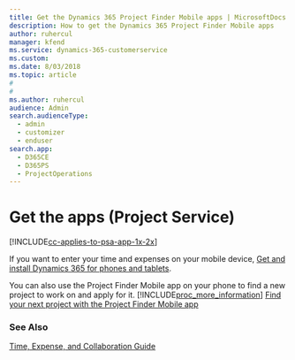 ```yaml
---
title: Get the Dynamics 365 Project Finder Mobile apps | MicrosoftDocs
description: How to get the Dynamics 365 Project Finder Mobile apps
author: ruhercul
manager: kfend
ms.service: dynamics-365-customerservice
ms.custom: 
ms.date: 8/03/2018
ms.topic: article
#
#
ms.author: ruhercul
audience: Admin
search.audienceType: 
  - admin
  - customizer
  - enduser
search.app: 
  - D365CE
  - D365PS
  - ProjectOperations
---
```



# Get the apps (Project Service)

[!INCLUDE[cc-applies-to-psa-app-1x-2x](../includes/cc-applies-to-psa-app-1x-2x.md)]

If you want to enter your time and expenses on your mobile device, [Get and install Dynamics 365 for phones and tablets](https://docs.microsoft.com/dynamics365/mobile-app/dynamics-365-phones-tablets-users-guide).  
  
 You can also use the Project Finder Mobile app on your phone to find a new project to work on and apply for it. [!INCLUDE[proc_more_information](../includes/proc-more-information.md)] [Find your next project with the Project Finder Mobile app](../psa/find-next-project-finder-mobile-app.md) 
  
### See Also  
 [Time, Expense, and Collaboration Guide](../psa/time-expense-collaboration-guide.md)
